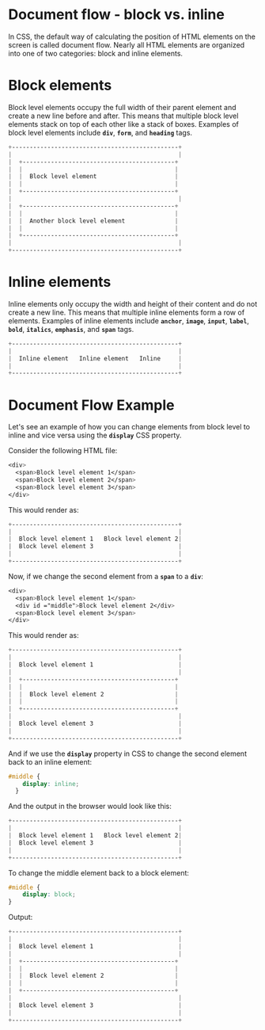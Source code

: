 # Document flow - block vs. inline

In CSS, the default way of calculating the position of HTML elements on the screen is called document flow. Nearly all HTML elements are organized into one of two categories: block and inline elements.

# Block elements

Block level elements occupy the full width of their parent element and create a new line before and after. This means that multiple block level elements stack on top of each other like a stack of boxes. Examples of block level elements include **`div`**, **`form`**, and **`heading`** tags.

```css
+-----------------------------------------------+
|                                               |
|  +-------------------------------------------+
|  |                                           |
|  |  Block level element                      |
|  |                                           |
|  +-------------------------------------------+
|                                               |
|  +-------------------------------------------+
|  |                                           |
|  |  Another block level element              |
|  |                                           |
|  +-------------------------------------------+
|                                               |
+-----------------------------------------------+
```

# Inline elements

Inline elements only occupy the width and height of their content and do not create a new line. This means that multiple inline elements form a row of elements. Examples of inline elements include **`anchor`**, **`image`**, **`input`**, **`label`**, **`bold`**, **`italics`**, **`emphasis`**, and **`span`** tags.

```css
+-----------------------------------------------+
|                                               |
|  Inline element   Inline element   Inline     |
|                                               |
+-----------------------------------------------+
```

# Document Flow Example

Let's see an example of how you can change elements from block level to inline and vice versa using the **`display`** CSS property.

Consider the following HTML file:

```css
<div>
  <span>Block level element 1</span>
  <span>Block level element 2</span>
  <span>Block level element 3</span>
</div>
```

This would render as:

```css
+-----------------------------------------------+
|                                               |
|  Block level element 1   Block level element 2|
|  Block level element 3                        |
|                                               |
+-----------------------------------------------+
```

Now, if we change the second element from a **`span`** to a **`div`**:

```css
<div>
  <span>Block level element 1</span>
  <div id ="middle">Block level element 2</div>
  <span>Block level element 3</span>
</div>
```

This would render as:

```css
+-----------------------------------------------+
|                                               |
|  Block level element 1                        |
|                                               |
|  +-------------------------------------------+
|  |                                           |
|  |  Block level element 2                    |
|  |                                           |
|  +-------------------------------------------+
|                                               |
|  Block level element 3                        |
|                                               |
+-----------------------------------------------+
```

And if we use the **`display`** property in CSS to change the second element back to an inline element:

```css
#middle {
    display: inline;
  }
```

And the output in the browser would look like this:

```css
+-----------------------------------------------+
|                                               |
|  Block level element 1   Block level element 2|
|  Block level element 3                        |
|                                               |
+-----------------------------------------------+
```

To change the middle element back to a block element:

```css
#middle {
    display: block;
}
```

Output:

```css
+-----------------------------------------------+
|                                               |
|  Block level element 1                        |
|                                               |
|  +-------------------------------------------+
|  |                                           |
|  |  Block level element 2                    |
|  |                                           |
|  +-------------------------------------------+
|                                               |
|  Block level element 3                        |
|                                               |
+-----------------------------------------------+
```